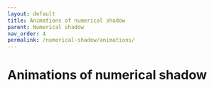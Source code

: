 ```yaml
---
layout: default
title: Animations of numerical shadow
parent: Numerical shadow
nav_order: 4
permalink: /numerical-shadow/animations/
---
```

# Animations of numerical shadow
